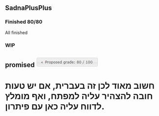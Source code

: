 ## SadnaPlusPlus
### Finished 80/80
All finished

### WIP

## promised ![alttext](https://raw.githubusercontent.com/bturnni/SadnaPlusPlus/master/.vs/8080.png)

# &rlm; חשוב מאוד לכן זה בעברית, אם יש טעות חובה להצהיר עליה למפתח, ואף מומלץ לדווח עליה כאן עם פיתרון.&lrm;
